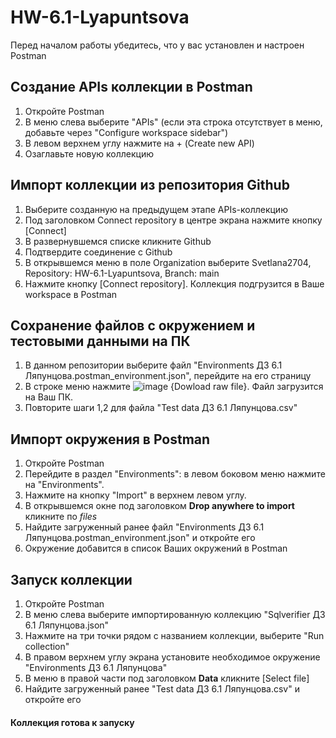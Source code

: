 # HW-6.1-Lyapuntsova

Перед началом работы убедитесь, что у вас установлен и настроен Postman

## Создание APIs коллекции в Postman
 1. Откройте Postman
 2. В меню слева выберите "APIs" (если эта строка отсутствует в меню, добавьте через "Configure workspace sidebar")
 3. В левом верхнем углу нажмите на + (Create new API)
 4. Озаглавьте новую коллекцию
    
## Импорт коллекции из репозитория Github
 1. Выберите созданную на предыдущем этапе APIs-коллекцию
 2. Под заголовком Connect repository в центре экрана нажмите кнопку [Connect]
 3. В развернувшемся списке кликните Github
 4. Подтвердите соединение с Github
 5. В открывшемся меню в поле Organization выберите Svetlana2704, Repository: HW-6.1-Lyapuntsova, Branch: main
 6. Нажмите кнопку [Connect repository].
    Коллекция подгрузится в Ваше workspace в Postman

## Сохранение файлов с окружением и тестовыми данными на ПК
 1. В данном репозитории выберите файл "Environments ДЗ 6.1 Ляпунцова.postman_environment.json", перейдите на его страницу
 2. В строке меню нажмите ![image](https://github.com/Svetlana2704/HW-6.1-Lyapuntsova/assets/157081045/c3049bec-08a3-43e0-befb-d666692f1fbe) {Dowload raw file}. Файл загрузится на Ваш ПК.
 3. Повторите шаги 1,2 для файла "Test data ДЗ 6.1 Ляпунцова.csv"

## Импорт окружения в Postman
 1. Откройте Postman
 2. Перейдите в раздел "Environments": в левом боковом меню нажмите на "Environments".
 3. Нажмите на кнопку "Import" в верхнем левом углу.
 4. В открывшемся окне под заголовком __Drop anywhere to import__ кликните по _files_
 5. Найдите загруженный ранее файл "Environments ДЗ 6.1 Ляпунцова.postman_environment.json" и откройте его
 6. Окружение добавится в список Ваших окружений в Postman

## Запуск коллекции
 1. Откройте Postman
 2. В меню слева выберите импортированную коллекцию "Sqlverifier ДЗ 6.1 Ляпунцова.json"
 3. Нажмите на три точки рядом с названием коллекции, выберите "Run collection"
 4. В правом верхнем углу экрана установите необходимое окружение "Environments ДЗ 6.1 Ляпунцова"
 5. В меню в правой части под заголовком __Data__ кликните [Select file]
 6. Найдите загруженный ранее "Test data ДЗ 6.1 Ляпунцова.csv" и откройте его 

#### Коллекция готова к запуску


